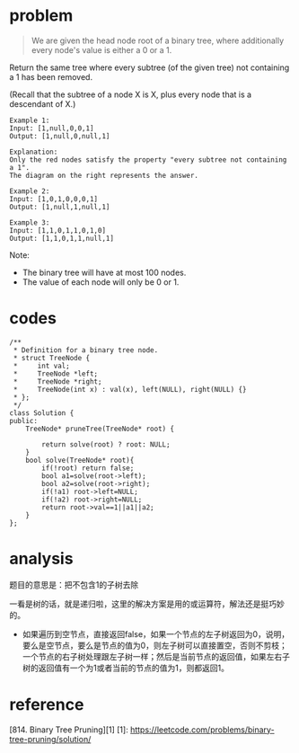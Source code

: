 # problem
>We are given the head node root of a binary tree, where additionally every node's value is either a 0 or a 1.

Return the same tree where every subtree (of the given tree) not containing a 1 has been removed.

(Recall that the subtree of a node X is X, plus every node that is a descendant of X.)

```
Example 1:
Input: [1,null,0,0,1]
Output: [1,null,0,null,1]
 
Explanation: 
Only the red nodes satisfy the property "every subtree not containing a 1".
The diagram on the right represents the answer.
```
```
Example 2:
Input: [1,0,1,0,0,0,1]
Output: [1,null,1,null,1]
```
```
Example 3:
Input: [1,1,0,1,1,0,1,0]
Output: [1,1,0,1,1,null,1]
```
Note:

- The binary tree will have at most 100 nodes.
- The value of each node will only be 0 or 1.

# codes
```
/**
 * Definition for a binary tree node.
 * struct TreeNode {
 *     int val;
 *     TreeNode *left;
 *     TreeNode *right;
 *     TreeNode(int x) : val(x), left(NULL), right(NULL) {}
 * };
 */
class Solution {
public:
    TreeNode* pruneTree(TreeNode* root) {
        
        return solve(root) ? root: NULL;
    }
    bool solve(TreeNode* root){
        if(!root) return false;
        bool a1=solve(root->left);
        bool a2=solve(root->right);
        if(!a1) root->left=NULL;
        if(!a2) root->right=NULL;
        return root->val==1||a1||a2;
    }
};
```

# analysis
题目的意思是：把不包含1的子树去除

一看是树的话，就是递归啦，这里的解决方案是用的或运算符，解法还是挺巧妙的。
- 如果遍历到空节点，直接返回false，如果一个节点的左子树返回为0，说明，要么是空节点，要么是节点的值为0，则左子树可以直接置空，否则不剪枝；一个节点的右子树处理跟左子树一样；然后是当前节点的返回值，如果左右子树的返回值有一个为1或者当前的节点的值为1，则都返回1。


# reference
[814. Binary Tree Pruning][1]
[1]: https://leetcode.com/problems/binary-tree-pruning/solution/